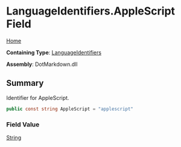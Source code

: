 # LanguageIdentifiers\.AppleScript Field

[Home](../../../README.md)

**Containing Type**: [LanguageIdentifiers](../README.md)

**Assembly**: DotMarkdown\.dll

## Summary

Identifier for AppleScript\.

```csharp
public const string AppleScript = "applescript"
```

### Field Value

[String](https://docs.microsoft.com/en-us/dotnet/api/system.string)

